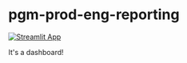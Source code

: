 # pgm-prod-eng-reporting

[![Streamlit App](https://static.streamlit.io/badges/streamlit_badge_black_white.svg)](https://share.streamlit.io/tcrabtree-fsly/pgm-prod-eng-reporting/main/pgm_prod_eng_dash_app.py)

It's a dashboard!
